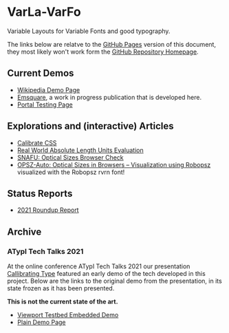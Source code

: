 # VarLa-VarFo

Variable Layouts for Variable Fonts and good typography.

The links below are relatve to the [GitHub Pages](https://graphicore.github.io/varla-varfo/) version of this document,
they most likely won't work form the [GitHub Repository Homepage](https://github.com/graphicore/varla-varfo).

## Current Demos

 * [Wikipedia Demo Page](./explorations/wikipedia/Typography/firefox_save_page_as/Typography%20-%20Wikipedia.html)
 * [Emsquare](./Emsquare/), a work in progress publication that is developed here.
 * [Portal Testing Page](./explorations/portals/)

## Explorations and (interactive) Articles

 * [Calibrate CSS](./explorations/calibrate/)
 * [Real World Absolute Length Units Evaluation](./explorations/techniques/absolute_units_evaluation)
 * [SNAFU: Optical Sizes Browser Check](./explorations/techniques/opsz-browser-check.html)
 * [OPSZ-Auto: Optical Sizes in Browsers – Visualization using Robopsz](./explorations/techniques/opsz-auto-visualization.html) visualized with the Robopsz rvrn font!

## Status Reports

 * [ 2021 Roundup Report](./docs/reports/2021-Roundup-Report.html)

## Archive

### ATypI Tech Talks 2021

At the online conference ATypI Tech Talks 2021 our presentation
[Callibrating Type](https://events.bizzabo.com/305566/agenda/session/542777)
featured an early demo of the tech developed in this project. Below are the
links to the original demo from the presentation, in its state frozen as
it has been presented.

 **This is not the current state of the art.**

* [Viewport Testbed Embedded Demo](./explorations/atypi-tech-2021/)
* [Plain Demo Page](./explorations/atypi-tech-2021/typography.html)

